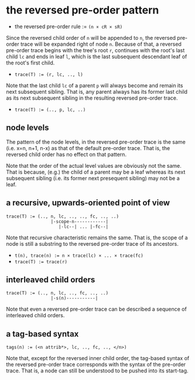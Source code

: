 
<!-- ======================================================================= -->
# the reversed pre-order pattern

* the reversed pre-order rule := `(n × cR × sR)`

Since the reversed child order of `n` will be appended to `n`, the reversed
pre-order trace will be expanded right of node `n`. Because of that, a reversed
pre-order trace begins with the tree's root `r`, continues with the root's last
child `lc` and ends in leaf `l`, which is the last subsequent descendant leaf
of the root's first child.

* `trace(T) := (r, lc, .., l)`

Note that the last child `lc` of a parent `p` will always become and remain
its next subsequent sibling. That is, any parent always has its former last
child as its next subsequent sibling in the resulting reversed pre-order trace.

* `trace(T) := (.., p, lc, ..)`

<!-- ======================================================================= -->
## node levels

The pattern of the node levels, in the reversed pre-order trace is the same
(i.e. x=n, n+1, n-x) as that of the default pre-order trace. That is, the
reversed child order has no effect on that pattern.

Note that the order of the actual level values are obviously not the same.
That is because, (e.g.) the child of a parent may be a leaf whereas its next
subsequent sibling (i.e. its former next presequent sibling) may not be a leaf.

<!-- ======================================================================= -->
## a recursive, upwards-oriented point of view

```
trace(T) := (.., n, lc, .., .., fc, .., ..)
                 |-scope-n------------|
                    |-lc--| ... |-fc--|
```

Note that recursive characteristic remains the same. That is, the scope of a
node is still a substring to the reversed pre-order trace of its ancestors.

* `t(n), trace(n) := n × trace(lc) × ... × trace(fc)`
* `trace(T) := trace(r)`

<!-- ======================================================================= -->
## interleaved child orders

```
trace(T) := (.., n, lc, .., fc, .., ..)
                 |-s(n)-----------|
```

Note that even a reversed pre-order trace can be described a sequence of
interleaved child orders.

<!-- ======================================================================= -->
## a tag-based syntax

```
tags(n) := (<n attrib*>, lc, .., fc, .., </n>)
```

Note that, except for the reversed inner child order, the tag-based syntax
of the reversed pre-order trace corresponds with the syntax of the pre-order
trace. That is, a node can still be understood to be pushed into its start-tag.
